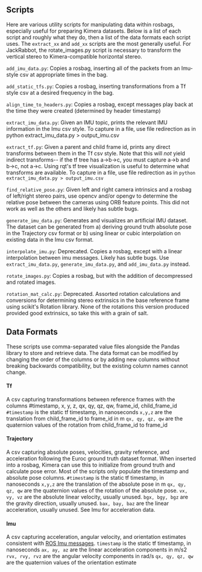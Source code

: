 ## Scripts
Here are various utility scripts for manipulating data within rosbags, especially useful for preparing Kimera datasets. Below is a list of each script and roughly what they do, then a list of the data formats each script uses. The `extract_xx` and `add_xx` scripts are the most generally useful. For JackRabbot, the rotate_images.py script is necessary to transform the vertical stereo to Kimera-compatible horizontal stereo.

`add_imu_data.py`: Copies a rosbag, inserting all of the packets from an Imu-style csv at appropriate times in the bag.

`add_static_tfs.py`: Copies a rosbag, inserting transformations from a Tf style csv at a desired frequency in the bag.

`align_time_to_headers.py`: Copies a rosbag, except messages play back at the time they were created (determined by header timestamp)

`extract_imu_data.py`: Given an IMU topic, prints the relevant IMU information in the Imu csv style. To capture in a file, use file redirection as in python extract_imu_data.py > output_imu.csv

`extract_tf.py`: Given a parent and child frame id, prints any direct transforms between them in the Tf csv style. Note that this will *not* yield indirect transforms-- if the tf tree has a->b->c, you must capture a->b and b->c, not a->c. Using rqt's tf tree visualization is useful to determine what transforms are available. To capture in a file, use file redirection as in `python extract_imu_data.py > output_imu.csv`

`find_relative_pose.py`: Given left and right camera intrinsics and a rosbag of left/right stereo pairs, use opencv and/or opengv to determine the relative pose between the cameras using ORB feature points. This did not work as well as the others and likely has subtle bugs.

`generate_imu_data.py`: Generates and visualizes an artificial IMU dataset. The dataset can be generated from a) deriving ground truth absolute pose in the Trajectory csv format or b) using linear or cubic interpolation on existing data in the Imu csv format.

`interpolate_imu.py`: Deprecated. Copies a rosbag, except with a linear interpolation between imu messages. Likely has subtle bugs. Use `extract_imu_data.py`, `generate_imu_data.py`, and `add_imu_data.py` instead.

`rotate_images.py`: Copies a rosbag, but with the addition of decompressed and rotated images.

`rotation_mat_calc.py`: Deprecated. Assorted rotation calculations and conversions for determining stereo extrinsics in the base reference frame using scikit's Rotation library. None of the rotations this version produced provided good extrinsics, so take this with a grain of salt.

## Data Formats
These scripts use comma-separated value files alongside the Pandas library to store and retrieve data. The data format can be modified by changing the order of the columns or by adding new columns without breaking backwards compatibility, but the existing column names cannot change.

#### Tf
A csv capturing transformations between reference frames with the columns #timestamp, x, y, z, qx, qy, qz, qw, frame_id, child_frame_id
`#timestamp` is the static tf timestamp, in nanoseconds
`x,y,z` are the translation from child_frame_id to frame_id in m
`qx, qy, qz, qw` are the quaternion values of the rotation from child_frame_id to frame_id

#### Trajectory
A csv capturing absolute poses, velocities, gravity reference, and acceleration following the Euroc ground truth dataset format. When inserted into a rosbag, Kimera can use this to initialize from ground truth and calculate pose error. Most of the scripts only populate the timestamp and absolute pose columns.
`#timestamp` is the static tf timestamp, in nanoseconds
`x,y,z` are the translation of the absolute pose in m
`qx, qy, qz, qw` are the quaternion values of the rotation of the absolute pose.
`vx, vy, vz` are the absolute linear velocity, usually unused.
`bgx, bgy, bgz` are the gravity direction, usually unused.
`bax, bay, baz` are the linear acceleration, usually unused. See Imu for acceleration data.

#### Imu
A csv capturing acceleration, angular velocity, and orientation estimates consistent with [ROS Imu messages](http://docs.ros.org/melodic/api/sensor_msgs/html/msg/Imu.html). 
`timestamp` is the static tf timestamp, in nanoseconds
`ax, ay, az` are the linear acceleration components in m/s2
`rvx, rvy, rvz` are the angular velocity components in rad/s
`qx, qy, qz, qw` are the quaternion values of the orientation estimate

